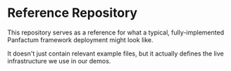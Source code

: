 # Reference Repository

This repository serves as a reference for what a typical, fully-implemented Panfactum framework deployment might look like.

It doesn't just contain relevant example files, but it actually defines the live infrastructure
we use in our demos.